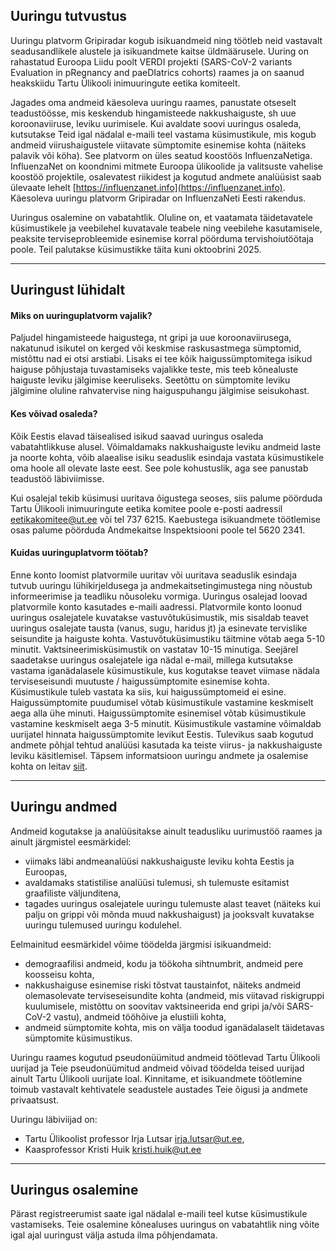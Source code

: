 ## Uuringu tutvustus

Uuringu platvorm Gripiradar kogub isikuandmeid ning töötleb neid vastavalt seadusandlikele alustele ja isikuandmete kaitse üldmäärusele. Uuring on rahastatud Euroopa Liidu poolt VERDI projekti (SARS-CoV-2 variants Evaluation in pRegnancy and paeDIatrics cohorts) raames ja on saanud heakskiidu Tartu Ülikooli inimuuringute eetika komiteelt.

Jagades oma andmeid käesoleva uuringu raames, panustate otseselt teadustöösse, mis keskendub hingamisteede nakkushaiguste, sh uue koroonaviiruse, leviku uurimisele. Kui avaldate soovi uuringus osaleda, kutsutakse Teid igal nädalal e-maili teel vastama küsimustikule, mis kogub andmeid viirushaigustele viitavate sümptomite esinemise kohta (näiteks palavik või köha). See platvorm on üles seatud koostöös InfluenzaNetiga. InfluenzaNet on koondnimi mitmete Euroopa ülikoolide ja valitsuste vahelise koostöö projektile, osalevatest riikidest ja kogutud andmete analüüsist saab ülevaate lehelt [https://influenzanet.info](https://influenzanet.info). Käesoleva uuringu platvorm Gripiradar on InfluenzaNeti Eesti rakendus.

Uuringus osalemine on vabatahtlik. Oluline on,  et vaatamata täidetavatele küsimustikele ja veebilehel kuvatavale teabele ning veebilehe kasutamisele, peaksite terviseprobleemide esinemise korral pöörduma tervishoiutöötaja poole. Teil palutakse küsimustikke täita kuni oktoobrini 2025. 

---

## Uuringust lühidalt

#### Miks on uuringuplatvorm vajalik? 

Paljudel hingamisteede haigustega, nt gripi ja uue koroonaviirusega, nakatunud isikutel on kerged või keskmise raskusastmega sümptomid, mistõttu nad ei otsi arstiabi. Lisaks ei tee kõik haigussümptomitega isikud haiguse põhjustaja tuvastamiseks vajalikke teste, mis teeb kõnealuste haiguste leviku jälgimise keeruliseks. Seetõttu on sümptomite leviku jälgimine oluline rahvatervise ning haiguspuhangu jälgimise seisukohast.

#### Kes võivad osaleda?

Kõik Eestis elavad täisealised isikud saavad uuringus osaleda vabatahtlikkuse alusel. Võimaldamaks nakkushaiguste leviku andmeid laste ja noorte kohta, võib alaealise isiku seaduslik esindaja vastata küsimustikele oma hoole all olevate laste eest. See pole kohustuslik, aga see panustab teadustöö läbiviimisse.  

Kui osalejal tekib küsimusi uuritava õigustega seoses, siis palume pöörduda Tartu Ülikooli inimuuringute eetika komitee poole e-posti aadressil eetikakomitee@ut.ee või tel 737 6215. Kaebustega isikuandmete töötlemise osas palume pöörduda Andmekaitse Inspektsiooni poole tel 5620 2341.

#### Kuidas uuringuplatvorm töötab?

Enne konto loomist platvormile uuritav või uuritava seaduslik esindaja tutvub uuringu lühikirjeldusega ja andmekaitsetingimustega ning nõustub informeerimise ja teadliku nõusoleku vormiga. Uuringus osalejad loovad platvormile konto kasutades e-maili aadressi. Platvormile konto loonud uuringus osalejatele kuvatakse vastuvõtuküsimustik, mis sisaldab teavet uuringus osalejate tausta (vanus, sugu, haridus jt) ja esinevate tervislike seisundite ja haiguste kohta. Vastuvõtuküsimustiku täitmine võtab aega 5-10 minutit. Vaktsineerimisküsimustik on vastatav 10-15 minutiga. Seejärel saadetakse uuringus osalejatele iga nädal e-mail, millega kutsutakse vastama iganädalasele küsimustikule, kus kogutakse teavet viimase nädala terviseseisundi muutuste / haigussümptomite esinemise kohta. Küsimustikule tuleb vastata ka siis, kui haigussümptomeid ei esine. Haigussümptomite puudumisel võtab küsimustikule vastamine keskmiselt aega alla ühe minuti. Haigussümptomite esinemisel võtab küsimustikule vastamine keskmiselt aega 3-5 minutit. Küsimustikule vastamine võimaldab uurijatel hinnata haigussümptomite levikut Eestis. Tulevikus saab kogutud andmete põhjal tehtud analüüsi kasutada ka teiste viirus- ja nakkushaiguste leviku käsitlemisel. Täpsem informatsioon uuringu andmete ja osalemise kohta on leitav [siit](https://gripiradar.ut.ee/privacy).

---

## Uuringu andmed 

Andmeid kogutakse ja analüüsitakse ainult teadusliku uurimustöö raames ja ainult järgmistel eesmärkidel: 

- viimaks läbi andmeanalüüsi nakkushaiguste leviku kohta Eestis ja Euroopas, 
- avaldamaks statistilise analüüsi tulemusi, sh tulemuste esitamist graafiliste väljunditena,
- tagades uuringus osalejatele uuringu tulemuste alast teavet (näiteks kui palju on grippi või mõnda muud nakkushaigust) ja jooksvalt kuvatakse uuringu tulemused uuringu kodulehel.

Eelmainitud eesmärkidel võime töödelda järgmisi isikuandmeid: 

- demograafilisi andmeid, kodu ja töökoha sihtnumbrit, andmeid pere koosseisu kohta,
- nakkushaiguse esinemise riski tõstvat taustainfot, näiteks andmeid olemasolevate terviseseisundite kohta (andmeid, mis viitavad riskigruppi kuulumisele, mistõttu on soovitav vaktsineerida end gripi ja/või SARS-CoV-2 vastu), andmeid tööhõive ja elustiili kohta,
- andmeid sümptomite kohta, mis on välja toodud iganädalaselt täidetavas sümptomite küsimustikus.

Uuringu raames kogutud pseudonüümitud andmeid töötlevad Tartu Ülikooli uurijad ja Teie pseudonüümitud andmeid võivad töödelda teised uurijad ainult Tartu Ülikooli uurijate loal. Kinnitame, et isikuandmete töötlemine toimub vastavalt kehtivatele seadustele austades Teie õigusi ja andmete privaatsust. 

Uuringu läbiviijad on: 

- Tartu Ülikoolist professor Irja Lutsar irja.lutsar@ut.ee,
- Kaasprofessor Kristi Huik kristi.huik@ut.ee

---

## Uuringus osalemine

Pärast registreerumist saate igal nädalal e-maili teel kutse küsimustikule vastamiseks. Teie osalemine kõnealuses uuringus on vabatahtlik ning võite igal ajal uuringust välja astuda ilma põhjendamata.


